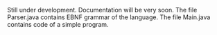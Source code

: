 Still under development. Documentation will be very soon. The file Parser.java contains EBNF grammar of the language. The file Main.java contains code of a simple program.
